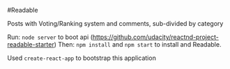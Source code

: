 #Readable

Posts with Voting/Ranking system and comments, sub-divided by category

Run:
`node server` to boot api (https://github.com/udacity/reactnd-project-readable-starter)
Then:
`npm install` and `npm start` to install and Readable.

Used `create-react-app` to bootstrap this application
